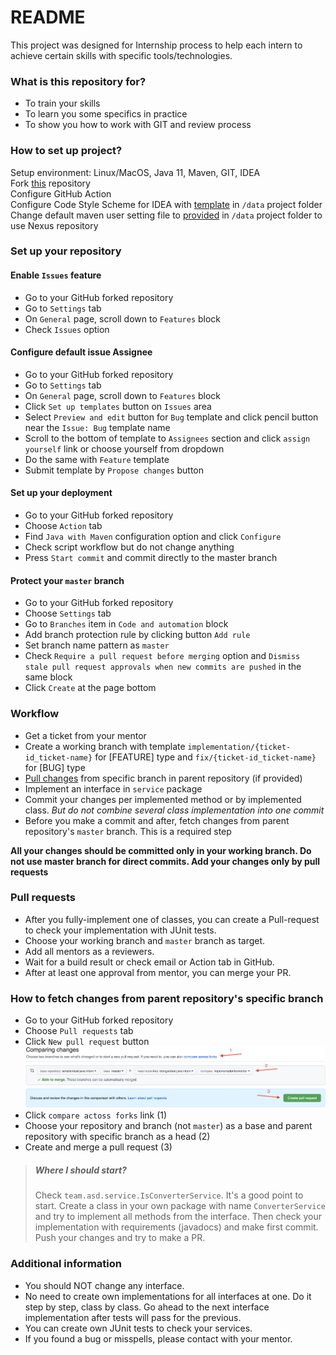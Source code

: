 # README

This project was designed for Internship process to help each intern to achieve certain skills with specific tools/technologies.

### What is this repository for?

* To train your skills
* To learn you some specifics in practice
* To show you how to work with GIT and review process

### How to set up project?

Setup environment: Linux/MacOS, Java 11, Maven, GIT, IDEA
<br>
Fork [this](https://github.com/rdovgan/asd-java-intern) repository
<br>
Configure GitHub Action
<br>
Configure Code Style Scheme for IDEA with [template](data/idea-formatter.xml) in `/data` project folder
<br>
Change default maven user setting file to [provided](data/nexus-settings.xml) in `/data` project folder to use Nexus repository

### Set up your repository

#### Enable `Issues` feature

* Go to your GitHub forked repository
* Go to `Settings` tab
* On `General` page, scroll down to `Features` block
* Check `Issues` option

#### Configure default issue Assignee

* Go to your GitHub forked repository
* Go to `Settings` tab
* On `General` page, scroll down to `Features` block
* Click `Set up templates` button on `Issues` area
* Select `Preview and edit` button for `Bug` template and click pencil button near the `Issue: Bug` template name
* Scroll to the bottom of template to `Assignees` section and click `assign yourself` link or choose yourself from dropdown
* Do the same with `Feature` template
* Submit template by `Propose changes` button

#### Set up your deployment

* Go to your GitHub forked repository
* Choose `Action` tab
* Find `Java with Maven` configuration option and click `Configure`
* Check script workflow but do not change anything
* Press `Start commit` and commit directly to the master branch

#### Protect your `master` branch

* Go to your GitHub forked repository
* Choose `Settings` tab
* Go to `Branches` item in `Code and automation` block
* Add branch protection rule by clicking button `Add rule`
* Set branch name pattern as `master`
* Check `Require a pull request before merging` option and `Dismiss stale pull request approvals when new commits are pushed` in the same block
* Click `Create` at the page bottom

### Workflow

* Get a ticket from your mentor
* Create a working branch with template `implementation/{ticket-id_ticket-name}` for [FEATURE] type and `fix/{ticket-id_ticket-name}` for [BUG] type
* [Pull changes](#how-to-fetch-changes-from-parent-repositorys-specific-branch) from specific branch in parent repository (if provided)
* Implement an interface in `service` package
* Commit your changes per implemented method or by implemented class. *But do not combine several class implementation into one commit*
* Before you make a commit and after, fetch changes from parent repository's `master` branch. This is a required step

**All your changes should be committed only in your working branch. Do not use master branch for direct commits. Add your changes only by pull requests**

### Pull requests ###

* After you fully-implement one of classes, you can create a Pull-request to check your implementation with JUnit tests.
* Choose your working branch and `master` branch as target.
* Add all mentors as a reviewers.
* Wait for a build result or check email or Action tab in GitHub.
* After at least one approval from mentor, you can merge your PR.

### How to fetch changes from parent repository's specific branch

* Go to your GitHub forked repository
* Choose `Pull requests` tab
* Click `New pull request` button
  ![Fetch branch from parent repository](data/pull_parent_branch.png?raw=true "Fetch branch from parent repository")
* Click `compare actoss forks` link (1)
* Choose your repository and branch (not `master`) as a base and parent repository with specific branch as a head (2)
* Create and merge a pull request (3)

> ##### Where I should start?
> Check `team.asd.service.IsConverterService`. It's a good point to start. Create a class in your own package with name `ConverterService` and try to implement
> all methods from the interface. Then check your implementation with requirements (javadocs) and make first commit. Push your changes and try to make a PR.

### Additional information ###

* You should NOT change any interface.
* No need to create own implementations for all interfaces at one. Do it step by step, class by class. Go ahead to the next interface implementation after tests
  will pass for the previous.
* You can create own JUnit tests to check your services.
* If you found a bug or misspells, please contact with your mentor.
